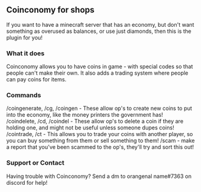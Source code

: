 ## Coinconomy for shops

If you want to have a minecraft server that has an economy, but don't want something as overused as balances, or use just diamonds, then this is the plugin for you!

### What it does

Coinconomy allows you to have coins in game - with special codes so that people can't make their own. It also adds a trading system where people can pay coins for items.

### Commands

/coingenerate, /cg, /coingen - These allow op's to create new coins to put into the economy, like the money printers the government has!<br>
/coindelete, /cd, /coindel - These allow op's to delete a coin if they are holding one, and might not be useful unless someone dupes coins!<br>
/cointrade, /ct - This allows you to trade your coins with another player, so you can buy something from them or sell something to them!
/scam - make a report that you've been scammed to the op's, they'll try and sort this out!

### Support or Contact

Having trouble with Coinconomy? Send a dm to orangenal name#7363 on discord for help!
